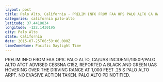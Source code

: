 ```yaml
---
layout: post
title: Palo Alto, California - PRELIM INFO FROM FAA OPS PALO ALTO CA UAS INCIDENT 1350P PALO ALTO ATCT ADVISED
categories: california palo-alto
latitude: 37.4418834
longitude: -122.1430195
city: Palo Alto
state: California
date: 2015-07-25T06:50:00.000Z
timeZoneName: Pacific Daylight Time
---
```


PRELIM INFO FROM FAA OPS: PALO ALTO, CA/UAS INCIDENT/1350P/PALO ALTO ATCT ADVISED CESSNA C152, REPORTED A BLACK AND GREEN UAS HOVERING OVER THE DRIVING RANGE AT 1,000 FEET .25 S PALO ALTO ARPT. NO EVASIVE ACTION TAKEN. PALO ALTO PD NOTIFIED.